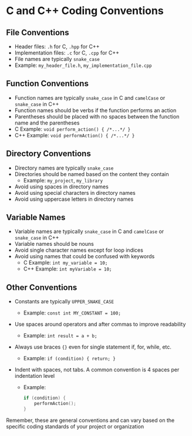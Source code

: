# C and C++ Coding Conventions

## File Conventions

- Header files: `.h` for C, `.hpp` for C++
- Implementation files: `.c` for C, `.cpp` for C++
- File names are typically `snake_case`
- Example: `my_header_file.h`, `my_implementation_file.cpp`

## Function Conventions

- Function names are typically `snake_case` in C and `camelCase` or `snake_case`
  in C++
- Function names should be verbs if the function performs an action
- Parentheses should be placed with no spaces between the function name and the
  parentheses
- C Example: `void perform_action() { /*...*/ }`
- C++ Example: `void performAction() { /*...*/ }`

## Directory Conventions

- Directory names are typically `snake_case`
- Directories should be named based on the content they contain
  - Example: `my_project`, `my_library`
- Avoid using spaces in directory names
- Avoid using special characters in directory names
- Avoid using uppercase letters in directory names

## Variable Names

- Variable names are typically `snake_case` in C and `camelCase` or `snake_case`
  in C++
- Variable names should be nouns
- Avoid single character names except for loop indices
- Avoid using names that could be confused with keywords
  - C Example: `int my_variable = 10;`
  - C++ Example: `int myVariable = 10;`

## Other Conventions

- Constants are typically `UPPER_SNAKE_CASE`
  - Example: `const int MY_CONSTANT = 100;`
- Use spaces around operators and after commas to improve readability
  - Example: `int result = a + b;`
- Always use braces `{}` even for single statement if, for, while, etc.
  - Example: `if (condition) { return; }`
- Indent with spaces, not tabs. A common convention is 4 spaces per indentation
  level

  - Example:

    ```c
    if (condition) {
        performAction();
    }
    ```

Remember, these are general conventions and can vary based on the specific
coding standards of your project or organization
